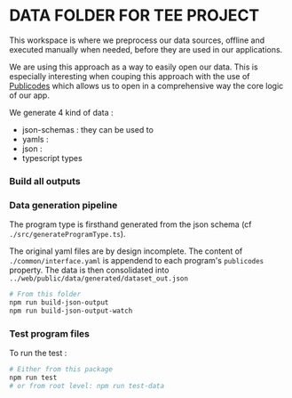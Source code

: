 # DATA FOLDER FOR TEE PROJECT

This workspace is where we preprocess our data sources, offline and executed manually when needed, before they are used in our applications.

We are using this approach as a way to easily open our data. This is especially interesting when couping this approach with the use of [Publicodes](https://publi.codes/) which allows us to open in a comprehensive way the core logic of our app.

We generate 4 kind of data :

- json-schemas : they can be used to
- yamls :
- json :
- typescript types

### Build all outputs

### Data generation pipeline

The program type is firsthand generated from the json schema (cf `./src/generateProgramType.ts`).

The original yaml files are by design incomplete. The content of `./common/interface.yaml` is appendend to each program's `publicodes`
property. The data is then consolidated into
`../web/public/data/generated/dataset_out.json`

```sh
# From this folder
npm run build-json-output
npm run build-json-output-watch
```

### Test program files

To run the test :

```sh
# Either from this package
npm run test
# or from root level: npm run test-data
```
